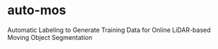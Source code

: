 # auto-mos
Automatic Labeling to Generate Training Data for Online LiDAR-based Moving Object Segmentation
